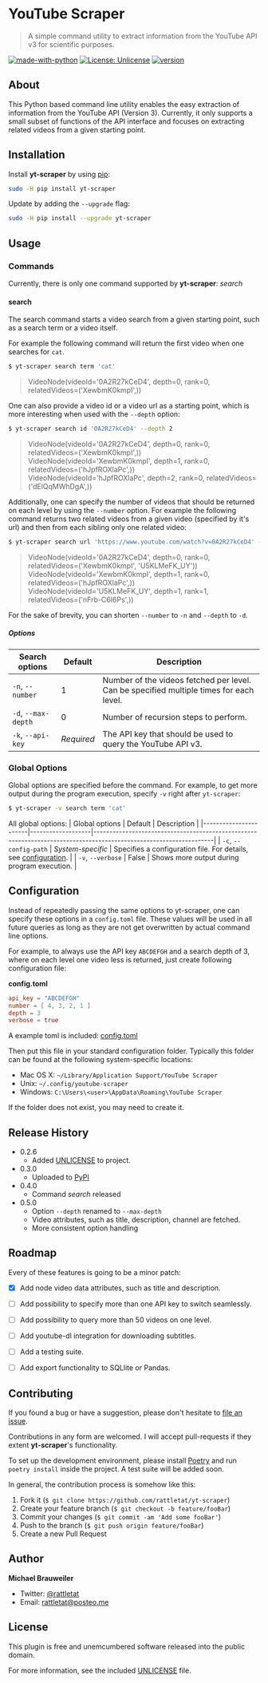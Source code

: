 # YouTube Scraper
> A simple command utility to extract information from the YouTube API v3 for scientific purposes.

[![made-with-python](https://img.shields.io/badge/Made%20with-Python-1f425f.svg)](https://www.python.org/)
[![License: Unlicense](https://img.shields.io/badge/license-Unlicense-blue.svg)](http://unlicense.org/)
[![version](https://img.shields.io/pypi/v/yt-scraper)](https://pypi.org/project/yt-scraper/)

## About

This Python based command line utility enables the easy extraction of information from the YouTube API (Version 3). Currently, it only supports a small subset of functions of the API interface and focuses on extracting related videos from a given starting point.


## Installation

Install **yt-scraper** by using [pip][pip-url]:
```sh
sudo -H pip install yt-scraper
```

Update by adding the `--upgrade` flag:

```sh
sudo -H pip install --upgrade yt-scraper
```

## Usage
### Commands
Currently, there is only one command supported by **yt-scraper**: *search*

#### search
The search command starts a video search from a given starting point, such as a search term or a video itself.

For example the following command will return the first video when one searches for `cat`.

```sh
$ yt-scraper search term 'cat'
```
> VideoNode(videoId='0A2R27kCeD4', depth=0, rank=0, relatedVideos=('XewbmK0kmpI',))

One can also provide a video id or a video url as a starting point, which is more interesting when used with the `--depth` option:

```sh
$ yt-scraper search id '0A2R27kCeD4' --depth 2
```
> VideoNode(videoId='0A2R27kCeD4', depth=0, rank=0, relatedVideos=('XewbmK0kmpI',))  
> VideoNode(videoId='XewbmK0kmpI', depth=1, rank=0, relatedVideos=('hJpfROXlaPc',))  
> VideoNode(videoId='hJpfROXlaPc', depth=2, rank=0, relatedVideos=('dElQqMWhDgA',))  

Additionally, one can specify the number of videos that should be returned on each level by using the `--number` option. For example the following command returns two related videos from a given video (specified by it's url) and then from each sibling only one related video:
```sh
$ yt-scraper search url 'https://www.youtube.com/watch?v=0A2R27kCeD4' --depth 1 --number 2 -number 1
```
> VideoNode(videoId='0A2R27kCeD4', depth=0, rank=0, relatedVideos=('XewbmK0kmpI', 'U5KLMeFK_UY'))  
> VideoNode(videoId='XewbmK0kmpI', depth=1, rank=0, relatedVideos=('hJpfROXlaPc',))  
> VideoNode(videoId='U5KLMeFK_UY', depth=1, rank=1, relatedVideos=('nFrb-C6I6Ps',))  

For the sake of brevity, you can shorten `--number` to `-n` and `--depth` to `-d`.

##### Options

| Search options    | Default    | Description                                                                             |
|-------------------|------------|-----------------------------------------------------------------------------------------|
| `-n`, `--number`  | 1          | Number of the videos fetched per level. Can be specified multiple times for each level. |
| `-d`, `--max-depth`   | 0          | Number of recursion steps to perform.                                                   |
| `-k`, `--api-key` | *Required* | The API key that should be used to query the YouTube API v3.                            |

### Global Options
Global options are specified before the command. For example, to get more output during the program execution, specify `-v` right after `yt-scraper`:

```sh
$ yt-scraper -v search term 'cat'
```

All global options:
| Global options        | Default           | Description                                                                                                       |
|-----------------------|-------------------|-------------------------------------------------------------------------------------------------------------------|
| `-c`, `--config-path` | *System-specific* | Specifies a configuration file. For details, see [configuration](#Configuration). |
| `-v`, `--verbose`     | False             | Shows more output during program execution.                                                                       |


## Configuration
Instead of repeatedly passing the same options to yt-scraper, one can specify these options in a `config.toml` file. These values will be used in all future queries as long as they are not get overwritten by actual command line options.

For example, to always use the API key `ABCDEFGH` and a search depth of 3, where on each level one video less is returned, just create following configuration file:

**config.toml**
```toml
api_key = "ABCDEFGH"
number = [ 4, 3, 2, 1 ]
depth = 3
verbose = true
```
A example toml is included: [config.toml][config-url]

Then put this file in your standard configuration folder. Typically this folder can be found at the following system-specific locations:

- Mac OS X: `~/Library/Application Support/YouTube Scraper`
- Unix: `~/.config/youtube-scraper`
- Windows: `C:\Users\<user>\AppData\Roaming\YouTube Scraper`

If the folder does not exist, you may need to create it.


## Release History

* 0.2.6 
    - Added [UNLICENSE](license-url) to project.
* 0.3.0
    - Uploaded to [PyPI][pypi-url]
* 0.4.0
    - Command *search* released
* 0.5.0
    - Option `--depth` renamed to `--max-depth`
    - Video attributes, such as title, description, channel are fetched.
    - More consistent option handling


## Roadmap

Every of these features is going to be a minor patch:

- [X] Add node video data attributes, such as title and description.
- [ ] Add possibility to specify more than one API key to switch seamlessly.
- [ ] Add possibility to query more than 50 videos on one level.
- [ ] Add youtube-dl integration for downloading subtitles.
- [ ] Add a testing suite.
- [ ] Add export functionality to SQLlite or Pandas.
 

## Contributing
If you found a bug or have a suggestion, 
please don't hesitate to [file an issue][git-new-issue-url].

Contributions in any form are welcomed. 
I will accept pull-requests if they extent **yt-scraper**'s functionality.

To set up the development environment, 
please install [Poetry][poetry-url] and run `poetry install` inside the project.
A test suite will be added soon.

In general, the contribution process is somehow like this:

1. Fork it (`$ git clone https://github.com/rattletat/yt-scraper`)
2. Create your feature branch (`$ git checkout -b feature/fooBar`)
3. Commit your changes (`$ git commit -am 'Add some fooBar'`)
4. Push to the branch (`$ git push origin feature/fooBar`)
5. Create a new Pull Request


## Author
**Michael Brauweiler**

- Twitter: [@rattletat][me-twitter-url]
- Email: [rattletat@posteo.me](mailto:rattletat@posteo.me)


## License
This plugin is free and unemcumbered software released into the public domain. 

For more information, see the included [UNLICENSE][license-url] file.

<!-- Markdown link & img dfn's -->
[pip-url]: https://pip.pypa.io/en/stable/
[config-url]: data/config.toml
[git-new-issue-url]: https://github.com/rattletat/yt-scraper/issues/new
[poetry-url]: https://github.com/python-poetry/poetry
[pypi-url]: https://pypi.org/project/yt-scraper/
[me-github-url]: https://github.com/rattletat
[me-twitter-url]: https://twitter.com/m_brauweiler
[license-url]: UNLICENSE

